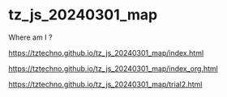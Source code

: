 # tz_js_20240301_map

Where am I ?

https://tztechno.github.io/tz_js_20240301_map/index.html

https://tztechno.github.io/tz_js_20240301_map/index_org.html

https://tztechno.github.io/tz_js_20240301_map/trial2.html


